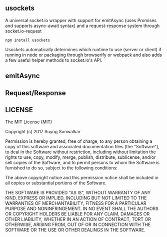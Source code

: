 usockets
---

A universal socket.io wrapper with support for emitAsync (uses Promises and supports async-await syntax) and a request-response system through socket.io-request

```
npm install usockets
```

Usockets automatically determines which runtime to use (server or client) if running in node or packaging through browserify or webpack and also adds a few useful helper methods to socket.io's API.

emitAsync
---

Request/Response
---


LICENSE
---
The MIT License (MIT)

Copyright (c) 2017 Suyog Sonwalkar

Permission is hereby granted, free of charge, to any person obtaining a copy
of this software and associated documentation files (the "Software"), to deal
in the Software without restriction, including without limitation the rights
to use, copy, modify, merge, publish, distribute, sublicense, and/or sell
copies of the Software, and to permit persons to whom the Software is
furnished to do so, subject to the following conditions:

The above copyright notice and this permission notice shall be included in all
copies or substantial portions of the Software.

THE SOFTWARE IS PROVIDED "AS IS", WITHOUT WARRANTY OF ANY KIND, EXPRESS OR
IMPLIED, INCLUDING BUT NOT LIMITED TO THE WARRANTIES OF MERCHANTABILITY,
FITNESS FOR A PARTICULAR PURPOSE AND NONINFRINGEMENT. IN NO EVENT SHALL THE
AUTHORS OR COPYRIGHT HOLDERS BE LIABLE FOR ANY CLAIM, DAMAGES OR OTHER
LIABILITY, WHETHER IN AN ACTION OF CONTRACT, TORT OR OTHERWISE, ARISING FROM,
OUT OF OR IN CONNECTION WITH THE SOFTWARE OR THE USE OR OTHER DEALINGS IN THE
SOFTWARE.
